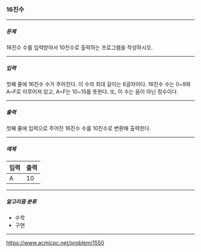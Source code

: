 ### 16진수

***

##### 문제
16진수 수를 입력받아서 10진수로 출력하는 프로그램을 작성하시오.

***

##### 입력
첫째 줄에 16진수 수가 주어진다. 이 수의 최대 길이는 6글자이다. 16진수 수는 0~9와 A~F로 이루어져 있고, A~F는 10~15를 뜻한다. 또, 이 수는 음이 아닌 정수이다.

***

##### 출력
첫째 줄에 입력으로 주어진 16진수 수를 10진수로 변환해 출력한다.

***

##### 예제
| 입력  | 출력  |
|-----|-----|
| A   | 10  |

***

##### 알고리즘 분류
* 수학
* 구현

***

https://www.acmicpc.net/problem/1550
